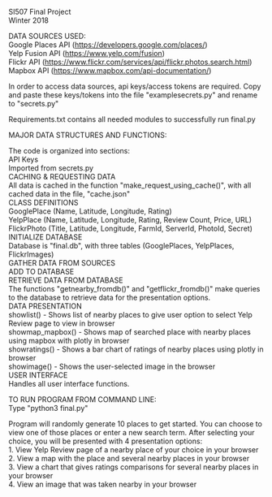 SI507 Final Project <br /> 
Winter 2018  <br />
  
DATA SOURCES USED:<br />
Google Places API (https://developers.google.com/places/)<br />
Yelp Fusion API (https://www.yelp.com/fusion)<br />
Flickr API (https://www.flickr.com/services/api/flickr.photos.search.html)<br />
Mapbox API (https://www.mapbox.com/api-documentation/)<br />

In order to access data sources, api keys/access tokens are required. Copy and paste these keys/tokens into the file "examplesecrets.py" and rename to "secrets.py"<br />

Requirements.txt contains all needed modules to successfully run final.py<br />

MAJOR DATA STRUCTURES AND FUNCTIONS:<br />

The code is organized into sections: <br />
	API Keys <br />
		Imported from secrets.py<br />
	CACHING & REQUESTING DATA<br />
		All data is cached in the function "make_request_using_cache()", with all cached data in the file, "cache.json"<br />
	CLASS DEFINITIONS<br />
		GooglePlace (Name, Latitude, Longitude, Rating)<br />
		YelpPlace (Name, Latitude, Longitude, Rating, Review Count, Price, URL)<br />
		FlickrPhoto (Title, Latitude, Longitude, FarmId, ServerId, PhotoId, Secret)<br />
	INITIALIZE DATABASE<br />
		Database is "final.db", with three tables (GooglePlaces, YelpPlaces, FlickrImages)<br />
	GATHER DATA FROM SOURCES<br />
	ADD TO DATABASE<br />
	RETRIEVE DATA FROM DATABASE<br />
		The functions "getnearby_fromdb()" and "getflickr_fromdb()" make queries to the database to retrieve data for the presentation options. <br />
	DATA PRESENTATION<br />
		showlist() - Shows list of nearby places to give user option to select Yelp Review page to view in browser<br />
		showmap_mapbox() - Shows map of searched place with nearby places using mapbox with plotly in browser<br />
		showratings() - Shows a bar chart of ratings of nearby places using plotly in browser<br />
		showimage() - Shows the user-selected image in the browser<br />
	USER INTERFACE<br />
		Handles all user interface functions. <br />


TO RUN PROGRAM FROM COMMAND LINE:<br />
Type "python3 final.py"<br />

Program will randomly generate 10 places to get started. You can choose to view one of those places or enter a new search term. After selecting your choice, you will be presented with 4 presentation options: <br />
	1. View Yelp Review page of a nearby place of your choice in your browser<br />
	2. View a map with the place and several nearby places in your browser<br />
	3. View a chart that gives ratings comparisons for several nearby places in your browser<br />
	4. View an image that was taken nearby in your browser<br />
